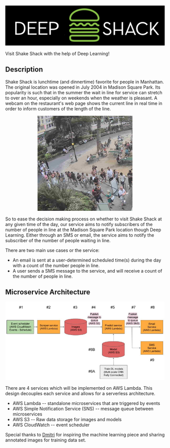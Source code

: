 <p align="center">
<img src="images/Deep-Shack.png" width="600">

Visit Shake Shack with the help of Deep Learning!
</p>

## Description


Shake Shack is lunchtime (and dinnertime) favorite for people in Manhattan.  The original location was opened in July 2004 in Madison Square Park.  Its popularity is such that in the summer the wait in line for service can stretch to over an hour, especially on weekends when the weather is pleasant. A webcam on the restaurant's web page shows the current line in real time in order to inform customers of the length of the line.

<p align="center">
<img src="images/shakeshack-1500848940.jpg" width="300">
</p>

So to ease the decision making process on whether to visit Shake Shack at any given time of the day, our service aims to notify subscribers of the number of people in line at the Madison Square Park location though Deep Learning.  Either through an SMS or email, the service aims to notify the subscriber of the number of people waiting in line.

There are two main use cases or the service:

- An email is sent at a user-determined scheduled time(s) during the day with a count of the number people in line.
- A user sends a SMS message to the service, and will receive a count of the number of people in line.

## Microservice Architecture

<p align="center">
<img src="images/Architecture.png" width="700">
</p>

There are 4 services which will be implemented on AWS Lambda. This design decouples each service and allows for a serverless architecture.

- AWS Lambda  -- standalone microservices that are triggered by events
- AWS Simple Notification Service (SNS) -- message queue between microservices
- AWS S3 -- Raw data storage for images and models
- AWS CloudWatch -- event scheduler

Special thanks to [Dmitri](https://github.com/dimroc/count/tree/master/ml/data/annotations) for inspiring the machine learning piece and sharing annotated images for training data set.
